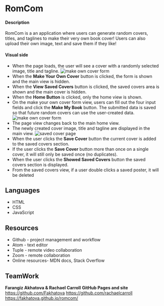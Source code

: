 # RomCom

#### Description
RomCom is a an application where users can generate random covers, titles, and taglines to make their very own book cover! Users can also upload their own image, text and save them if they like!
#### Visual side
-   When the page loads, the user will see a cover with a randomly selected image, title and tagline.
   ![make own cover form](https://frontend.turing.io/projects/module-1/assets/romcom/romcom-home.png)
-   When the  **Make Your Own Cover**  button is clicked, the form is shown and the main view is hidden.
-   When the  **View Saved Covers**  button is clicked, the saved covers area is shown and the main cover is hidden.
-   When the  **Home Button** is clicked, only the home view is shown.
-   On the make your own cover form view, users can fill out the four input fields and click the  **Make My Book** button. The submitted data is saved so that future random covers can use the user-created data.
![make own cover form](https://frontend.turing.io/projects/module-1/assets/romcom/romcom-form.png)
-   The page view changes back to the main home view.
-   The newly created cover image, title and tagline are displayed in the main view.
![saved cover page](https://frontend.turing.io/projects/module-1/assets/romcom/romcom-saved.png)
-   When the user clicks the   **Save Cover**  button the current cover is added to the saved covers section.
-   If the user  clicks the   **Save Cover**  button more than once on a single cover, it will still only be saved once (no duplicates).
-   When the user clicks the   **Showed Saved Covers** button the saved covers section is displayed.
- From the saved covers view, if a user double clicks a saved poster, it will be deleted
## Languages
* HTML
* CSS
* JavaScript
## Resources
* Github - project management and workflow
* Atom - text editor
* Tuple - remote video collaboration
* Zoom - remote collaboration
* Online resources- MDN docs, Stack Overflow
## TeamWork
**Farangiz Akhatova & Rachael Carroll**
**GitHub Pages and site**
https://github.com/Fakhatova
https://github.com/rachaelcarroll
https://fakhatova.github.io/romcom/
